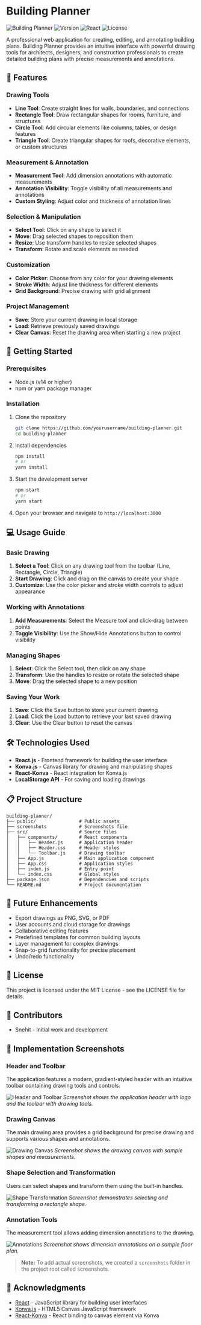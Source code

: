 # Building Planner

![Building Planner](https://img.shields.io/badge/Building-Planner-blue)
![Version](https://img.shields.io/badge/version-0.1.0-green)
![React](https://img.shields.io/badge/React-18.2.0-61DAFB)
![License](https://img.shields.io/badge/license-MIT-yellow)

A professional web application for creating, editing, and annotating building plans. Building Planner provides an intuitive interface with powerful drawing tools for architects, designers, and construction professionals to create detailed building plans with precise measurements and annotations.

## 🌟 Features

### Drawing Tools
- **Line Tool**: Create straight lines for walls, boundaries, and connections
- **Rectangle Tool**: Draw rectangular shapes for rooms, furniture, and structures
- **Circle Tool**: Add circular elements like columns, tables, or design features
- **Triangle Tool**: Create triangular shapes for roofs, decorative elements, or custom structures

### Measurement & Annotation
- **Measurement Tool**: Add dimension annotations with automatic measurements
- **Annotation Visibility**: Toggle visibility of all measurements and annotations
- **Custom Styling**: Adjust color and thickness of annotation lines

### Selection & Manipulation
- **Select Tool**: Click on any shape to select it
- **Move**: Drag selected shapes to reposition them
- **Resize**: Use transform handles to resize selected shapes
- **Transform**: Rotate and scale elements as needed

### Customization
- **Color Picker**: Choose from any color for your drawing elements
- **Stroke Width**: Adjust line thickness for different elements
- **Grid Background**: Precise drawing with grid alignment

### Project Management
- **Save**: Store your current drawing in local storage
- **Load**: Retrieve previously saved drawings
- **Clear Canvas**: Reset the drawing area when starting a new project

## 🚀 Getting Started

### Prerequisites

- Node.js (v14 or higher)
- npm or yarn package manager

### Installation

1. Clone the repository
   ```bash
   git clone https://github.com/yourusername/building-planner.git
   cd building-planner
   ```

2. Install dependencies
   ```bash
   npm install
   # or
   yarn install
   ```

3. Start the development server
   ```bash
   npm start
   # or
   yarn start
   ```

4. Open your browser and navigate to `http://localhost:3000`

## 💻 Usage Guide

### Basic Drawing

1. **Select a Tool**: Click on any drawing tool from the toolbar (Line, Rectangle, Circle, Triangle)
2. **Start Drawing**: Click and drag on the canvas to create your shape
3. **Customize**: Use the color picker and stroke width controls to adjust appearance

### Working with Annotations

1. **Add Measurements**: Select the Measure tool and click-drag between points
2. **Toggle Visibility**: Use the Show/Hide Annotations button to control visibility

### Managing Shapes

1. **Select**: Click the Select tool, then click on any shape
2. **Transform**: Use the handles to resize or rotate the selected shape
3. **Move**: Drag the selected shape to a new position

### Saving Your Work

1. **Save**: Click the Save button to store your current drawing
2. **Load**: Click the Load button to retrieve your last saved drawing
3. **Clear**: Use the Clear button to reset the canvas

## 🛠️ Technologies Used

- **React.js** - Frontend framework for building the user interface
- **Konva.js** - Canvas library for drawing and manipulating shapes
- **React-Konva** - React integration for Konva.js
- **LocalStorage API** - For saving and loading drawings

## 📋 Project Structure

```
building-planner/
├── public/                # Public assets
├── screenshots            # Screenshots file
├── src/                   # Source files
│   ├── components/        # React components
│   │   ├── Header.js      # Application header
│   │   ├── Header.css     # Header styles
│   │   └── Toolbar.js     # Drawing toolbar
│   ├── App.js             # Main application component
│   ├── App.css            # Application styles
│   ├── index.js           # Entry point
│   └── index.css          # Global styles
├── package.json           # Dependencies and scripts
└── README.md              # Project documentation
```

## 🔄 Future Enhancements

- Export drawings as PNG, SVG, or PDF
- User accounts and cloud storage for drawings
- Collaborative editing features
- Predefined templates for common building layouts
- Layer management for complex drawings
- Snap-to-grid functionality for precise placement
- Undo/redo functionality

## 📝 License

This project is licensed under the MIT License - see the LICENSE file for details.

## 👥 Contributors

- Snehit - Initial work and development

## 📸 Implementation Screenshots

### Header and Toolbar
The application features a modern, gradient-styled header with an intuitive toolbar containing drawing tools and controls.

![Header and Toolbar](./screenshots/header-toolbar.png)
*Screenshot shows the application header with logo and the toolbar with drawing tools.*

### Drawing Canvas
The main drawing area provides a grid background for precise drawing and supports various shapes and annotations.

![Drawing Canvas](./screenshots/drawing-canvas.png)
*Screenshot shows the drawing canvas with sample shapes and measurements.*

### Shape Selection and Transformation
Users can select shapes and transform them using the built-in handles.

![Shape Transformation](./screenshots/shape-transform.png)
*Screenshot demonstrates selecting and transforming a rectangle shape.*

### Annotation Tools
The measurement tool allows adding dimension annotations to the drawing.

![Annotations](./screenshots/annotations.png)
*Screenshot shows dimension annotations on a sample floor plan.*

> **Note:** To add actual screenshots, we created a `screenshots` folder in the project root called screenshots.

## 🙏 Acknowledgments

- [React](https://reactjs.org/) - JavaScript library for building user interfaces
- [Konva.js](https://konvajs.org/) - HTML5 Canvas JavaScript framework
- [React-Konva](https://github.com/konvajs/react-konva) - React binding to canvas element via Konva
